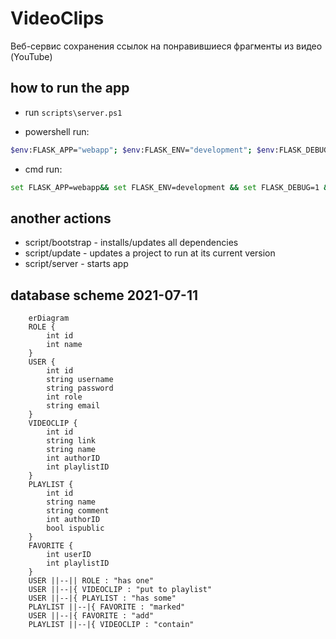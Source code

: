 # VideoClips

Веб-сервис сохранения ссылок на понравившиеся фрагменты из видео (YouTube)

## how to run the app

- run `scripts\server.ps1`

- powershell run:

```sh
$env:FLASK_APP="webapp"; $env:FLASK_ENV="development"; $env:FLASK_DEBUG=1; flask run
```

- cmd run:

```sh
set FLASK_APP=webapp&& set FLASK_ENV=development && set FLASK_DEBUG=1 && flask run
```

## another actions

- script/bootstrap - installs/updates all dependencies
- script/update - updates a project to run at its current version
- script/server - starts app

## database scheme 2021-07-11

```mermaid
    erDiagram
    ROLE {
        int id
        int name
    }
    USER {
        int id
        string username
        string password
        int role
        string email
    }
    VIDEOCLIP {
        int id
        string link
        string name
        int authorID
        int playlistID
    }
    PLAYLIST {
        int id
        string name
        string comment
        int authorID
        bool ispublic
    }
    FAVORITE {
        int userID
        int playlistID
    }
    USER ||--|| ROLE : "has one"
    USER ||--|{ VIDEOCLIP : "put to playlist"
    USER ||--|{ PLAYLIST : "has some"
    PLAYLIST ||--|{ FAVORITE : "marked"
    USER ||--|{ FAVORITE : "add"
    PLAYLIST ||--|{ VIDEOCLIP : "contain"
    
```